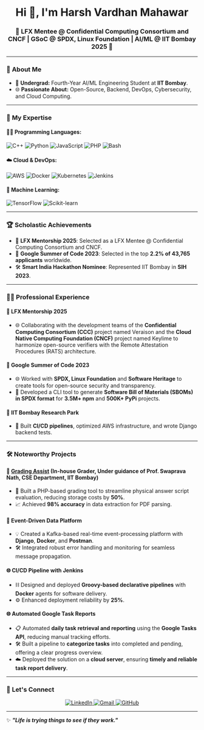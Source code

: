 <h1 align="center">Hi 👋, I'm Harsh Vardhan Mahawar</h1>
<h3 align="center">🚀 LFX Mentee @ Confidential Computing Consortium and CNCF | GSoC @ SPDX, Linux Foundation | AI/ML @ IIT Bombay 2025 🚀</h3>



---

### 🌟 **About Me**
- 🏫 **Undergrad:** Fourth-Year AI/ML Engineering Student at **IIT Bombay**.
- 🌐 **Passionate About:** Open-Source, Backend, DevOps, Cybersecurity, and Cloud Computing.

---

### 💼 **My Expertise**
#### 👨‍💻 **Programming Languages**:
![C++](https://img.shields.io/badge/C++-00599C?style=for-the-badge&logo=c%2B%2B&logoColor=white)
![Python](https://img.shields.io/badge/Python-3776AB?style=for-the-badge&logo=python&logoColor=white)
![JavaScript](https://img.shields.io/badge/JavaScript-F7DF1E?style=for-the-badge&logo=javascript&logoColor=black)
![PHP](https://img.shields.io/badge/PHP-777BB4?style=for-the-badge&logo=php&logoColor=white)
![Bash](https://img.shields.io/badge/Bash-4EAA25?style=for-the-badge&logo=gnu-bash&logoColor=white)

#### ☁️ **Cloud & DevOps**:
![AWS](https://img.shields.io/badge/AWS-232F3E?style=for-the-badge&logo=amazon-aws&logoColor=white)
![Docker](https://img.shields.io/badge/Docker-2496ED?style=for-the-badge&logo=docker&logoColor=white)
![Kubernetes](https://img.shields.io/badge/Kubernetes-326CE5?style=for-the-badge&logo=kubernetes&logoColor=white)
![Jenkins](https://img.shields.io/badge/Jenkins-D24939?style=for-the-badge&logo=jenkins&logoColor=white)

#### 🔬 **Machine Learning**:
![TensorFlow](https://img.shields.io/badge/TensorFlow-FF6F00?style=for-the-badge&logo=tensorflow&logoColor=white)
![Scikit-learn](https://img.shields.io/badge/Scikit--learn-F7931E?style=for-the-badge&logo=scikit-learn&logoColor=black)

---

### 🏆 **Scholastic Achievements**
- 📄 **LFX Mentorship 2025**: Selected as a LFX Mentee @ Confidential Computing Consortium and CNCF.
- 🌟 **Google Summer of Code 2023**: Selected in the top **2.2% of 43,765 applicants** worldwide.
- 🛠️ **Smart India Hackathon Nominee**: Represented IIT Bombay in **SIH 2023**.

---

### 👨‍💻 **Professional Experience**
#### 📌 **LFX Mentorship 2025**
- 🌐 Collaborating with the development teams of the **Confidential Computing Consortium (CCC)** project named Veraison and the **Cloud Native Computing Foundation (CNCF)** project named Keylime to harmonize open-source verifiers with the Remote Attestation Procedures (RATS) architecture.

#### 📌 **Google Summer of Code 2023**
- 🌐 Worked with **SPDX, Linux Foundation** and **Software Heritage** to create tools for open-source security and transparency.
- 📄 Developed a CLI tool to generate **Software Bill of Materials (SBOMs) in SPDX format** for **3.5M+ npm** and **500K+ PyPi** projects.

#### 📌 **IIT Bombay Research Park**
- 🔧 Built **CI/CD pipelines**, optimized AWS infrastructure, and wrote Django backend tests.

---

### 🛠️ **Noteworthy Projects**
#### 🔗 **[Grading Assist](#)** (In-house Grader, Under guidance of Prof. Swaprava Nath, CSE Department, IIT Bombay)
- 🚀 Built a PHP-based grading tool to streamline physical answer script evaluation, reducing storage costs by **50%**.
- 📈 Achieved **98% accuracy** in data extraction for PDF parsing.

#### 🧩 **Event-Driven Data Platform**
- 💡 Created a Kafka-based real-time event-processing platform with **Django**, **Docker**, and **Postman**.
- 🛠️ Integrated robust error handling and monitoring for seamless message propagation.

#### 🌐 **CI/CD Pipeline with Jenkins**
- ⛓️ Designed and deployed **Groovy-based declarative pipelines** with **Docker** agents for software delivery.
- ⚙️ Enhanced deployment reliability by **25%**.

#### 🌐 Automated Google Task Reports  
- 📋 Automated **daily task retrieval and reporting** using the **Google Tasks API**, reducing manual tracking efforts.  
- 🛠️ Built a pipeline to **categorize tasks** into completed and pending, offering a clear progress overview.  
- ☁️ Deployed the solution on a **cloud server**, ensuring **timely and reliable task report delivery**.  


---

### 🌟 **Let's Connect**
<p align="center">
  <a href="https://www.linkedin.com/in/harshvmahawar/" target="_blank">
    <img src="https://img.shields.io/badge/LinkedIn-0A66C2?style=for-the-badge&logo=linkedin&logoColor=white" alt="LinkedIn">
  </a>
  <a href="mailto:hv062727@gmail.com">
    <img src="https://img.shields.io/badge/Gmail-D14836?style=for-the-badge&logo=gmail&logoColor=white" alt="Gmail">
  </a>
  <a href="https://github.com/HarshvMahawar">
    <img src="https://img.shields.io/badge/GitHub-181717?style=for-the-badge&logo=github&logoColor=white" alt="GitHub">
  </a>
</p>

---

✨ **_"Life is trying things to see if they work."_**
